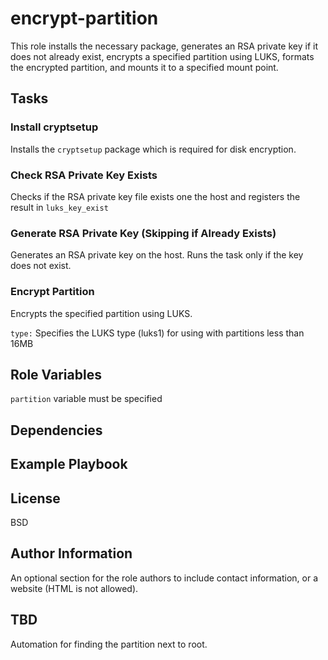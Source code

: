 encrypt-partition
=================

This role installs the necessary package, generates an RSA private key if it does not already exist, encrypts a specified partition using LUKS, formats the encrypted partition, and mounts it to a specified mount point.

## Tasks

### Install cryptsetup

Installs the `cryptsetup` package which is required for disk encryption.

### Check RSA Private Key Exists

Checks if the RSA private key file exists one the host and registers the result in `luks_key_exist`

### Generate RSA Private Key (Skipping if Already Exists)

Generates an RSA private key on the host. Runs the task only if the key does not exist.

### Encrypt Partition

Encrypts the specified partition using LUKS.

`type:` Specifies the LUKS type (luks1) for using with partitions less than 16MB


Role Variables
--------------

`partition` variable must be specified

Dependencies
------------

Example Playbook
----------------

License
-------

BSD

Author Information
------------------

An optional section for the role authors to include contact information, or a website (HTML is not allowed).

TBD
---
Automation for finding the partition next to root.